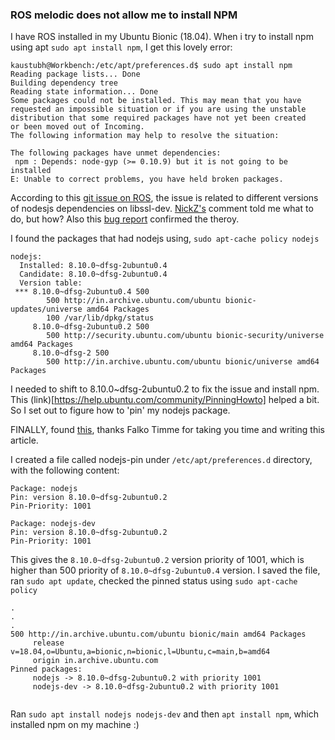 ### ROS melodic does not allow me to install NPM 

I have ROS installed in my Ubuntu Bionic (18.04). When i try to install npm using apt `sudo apt install npm`, I get this lovely error:
```
kaustubh@Workbench:/etc/apt/preferences.d$ sudo apt install npm
Reading package lists... Done
Building dependency tree       
Reading state information... Done
Some packages could not be installed. This may mean that you have
requested an impossible situation or if you are using the unstable
distribution that some required packages have not yet been created
or been moved out of Incoming.
The following information may help to resolve the situation:

The following packages have unmet dependencies:
 npm : Depends: node-gyp (>= 0.10.9) but it is not going to be installed
E: Unable to correct problems, you have held broken packages.
```
According to this [git issue on ROS](https://github.com/ros/rosdistro/issues/19845), the issue is related to different versions of nodesjs dependencies on libssl-dev. [NickZ's](https://github.com/NickZ) comment told me what to do, but how? Also this [bug report](https://bugs.launchpad.net/ubuntu/+source/npm/+bug/1809828) confirmed the theroy.

I found the packages that had nodejs using, `sudo apt-cache policy nodejs`
```
nodejs:
  Installed: 8.10.0~dfsg-2ubuntu0.4
  Candidate: 8.10.0~dfsg-2ubuntu0.4
  Version table:
 *** 8.10.0~dfsg-2ubuntu0.4 500
        500 http://in.archive.ubuntu.com/ubuntu bionic-updates/universe amd64 Packages
        100 /var/lib/dpkg/status
     8.10.0~dfsg-2ubuntu0.2 500
        500 http://security.ubuntu.com/ubuntu bionic-security/universe amd64 Packages
     8.10.0~dfsg-2 500
        500 http://in.archive.ubuntu.com/ubuntu bionic/universe amd64 Packages
```
I needed to shift to 8.10.0~dfsg-2ubuntu0.2 to fix the issue and install npm. This (link)[https://help.ubuntu.com/community/PinningHowto] helped a bit. So I set out to figure how to 'pin' my nodejs package.

FINALLY, found [this](https://www.howtoforge.com/a-short-introduction-to-apt-pinning), thanks  Falko Timme for taking you time and writing this article.

I created a file called nodejs-pin under `/etc/apt/preferences.d` directory, with the following content:
```
Package: nodejs
Pin: version 8.10.0~dfsg-2ubuntu0.2
Pin-Priority: 1001

Package: nodejs-dev
Pin: version 8.10.0~dfsg-2ubuntu0.2
Pin-Priority: 1001
```
This gives the `8.10.0~dfsg-2ubuntu0.2` version priority of 1001, which is higher than 500 priority of `8.10.0~dfsg-2ubuntu0.4` version. I saved the file, ran `sudo apt update`, checked the pinned status using `sudo apt-cache policy`
```
.
.
.
500 http://in.archive.ubuntu.com/ubuntu bionic/main amd64 Packages
     release v=18.04,o=Ubuntu,a=bionic,n=bionic,l=Ubuntu,c=main,b=amd64
     origin in.archive.ubuntu.com
Pinned packages:
     nodejs -> 8.10.0~dfsg-2ubuntu0.2 with priority 1001
     nodejs-dev -> 8.10.0~dfsg-2ubuntu0.2 with priority 1001


```
Ran `sudo apt install nodejs nodejs-dev` and then `apt install npm`, which installed npm on my machine :)






